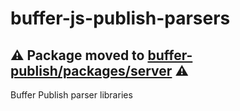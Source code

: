 # buffer-js-publish-parsers

## ⚠️ Package moved to [buffer-publish/packages/server](https://github.com/bufferapp/buffer-publish/tree/master/packages/server) ⚠️

Buffer Publish parser libraries
